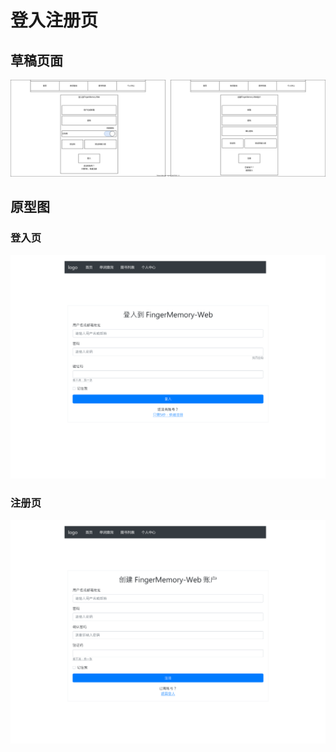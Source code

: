 # 登入注册页

## 草稿页面

![登入注册页面设计](登入注册页/登入注册页面设计.svg)

## 原型图

### 登入页

![登入页](登入注册页/登入页.svg)

### 注册页

![注册页](登入注册页/注册页.svg)

